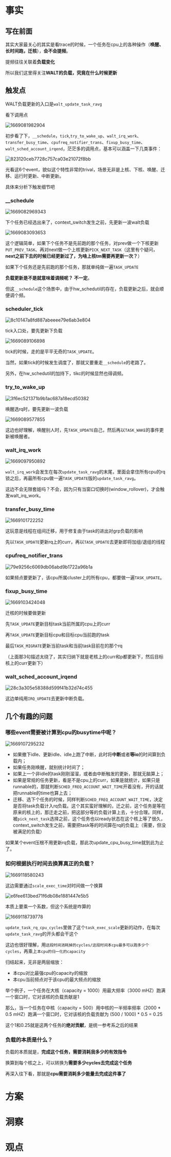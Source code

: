# 事实
## 写在前面
其实大家最关心的其实是看trace的时候，一个任务在cpu上的各种操作（**唤醒、长时间跑，迁核**），**会不会提频**。

提频往往关联着**负载变化**

所以我们这里得关注**WALT的负载，究竟在什么时候更新**

## 触发点
WALT负载更新的入口是`walt_update_task_ravg`

看下调用点

![1669081982904](https://user-images.githubusercontent.com/31315527/203197627-7aad4f8b-2928-43ec-888b-1d4e79d15dca.png)

初步看了下，`__schedule`，`tick`,`try_to_wake_up`、`walt_irq_work`、`transfer_busy_time`、`cpufreq_notifier_trans`、`fixup_busy_time`、`walt_sched_account_irqend`，茫茫多的调用点，基本可以涵盖一下几类事件：

![823120ceb7728c757ca03e21072f8bb](https://user-images.githubusercontent.com/31315527/203198858-4236ec37-97da-4e11-aed4-6ddd4b9d84d5.png)

光看这6个event，貌似这个特性非常的trival，场景无非是上核、下核、唤醒、迁移、运行时更新、中断更新。

具体来分析下触发细节吧

### __schedule

![1669082969343](https://user-images.githubusercontent.com/31315527/203199986-e94ceab5-5c9c-4288-b555-733074189fcb.png)

下个任务已经选出来了，context_switch发生之前，先更新一波walt负载

![1669083093653](https://user-images.githubusercontent.com/31315527/203200220-69378990-5a2e-412c-b450-ee5b74fc3738.png)

这个逻辑简单，如果下个任务不是先前跑的那个任务，对prev做一个下核更新`PUT_PREV_TASK`、再对next做一个上核更新`PICK_NEXT_TASK`（这里有个疑问，**next之前下去的时候已经更新过了，为啥上核tm需要再更新一次？**）

如果下个任务还是先前跑的那个任务，那就单纯做一遍`TASK_UPDATE`

**负载更新是不是就意味着调频呢？** **不一定**。

但这`__schedule`这个场景中，由于hw_schedutil的存在，负载更新之后，就会顺便调个频。

### scheduler_tick

![8c10147a8fd887abeeee79e6ab3e804](https://user-images.githubusercontent.com/31315527/203208400-bf529742-a07b-417a-b198-882e3b58f848.png)

tick入口处，要先更新下负载

![1669089106898](https://user-images.githubusercontent.com/31315527/203217074-4b1993f1-c8ee-4489-bd4f-77a330bfe0dc.png)

tick的时候，走的是平平无奇的`TASK_UPDATE`。

当然，如果tick的时候发生调度了，那就又要重走`__schedule`的老路了。

另外，在hw_schedutil的加持下，tikc的时候显然也得调频。

### try_to_wake_up

![3f6ec521371b9b1ac687a18ecd50382](https://user-images.githubusercontent.com/31315527/203217789-74425927-e9a8-4391-92e1-0aa42137978a.png)

唤醒选rq时，要先更新一波负载

![1669089577855](https://user-images.githubusercontent.com/31315527/203218034-04244ef7-8b18-4e5f-b9a6-220543fa02b8.png)

这边也好理解，唤醒别人时，先`TASK_UPDATE`自己，然后再以`TASK_WAKE`的事件更新被唤醒者。

### walt_irq_work

![1669097950892](https://user-images.githubusercontent.com/31315527/203239550-46c766d5-1560-4f08-a8be-51626d0db02b.png)

`walt_irq_work`会发生在每次`update_task_ravg`的末尾，里面会拿住所有cpu的rq锁之后，再最所有cpu做一遍`TASK_UPDATE`版的`update_task_ravg`。

这边不会无限套娃吗？不会，因为只有当窗口切换时(window_rollover)，才会触发walt_irq_work。

### transfer_busy_time

![1669101722252](https://user-images.githubusercontent.com/31315527/203250419-2dc50407-bb74-4683-8c27-1859ffecc250.png)

这玩意是线程在组间迁移，用于修复由于task的进出对grp负载的影响

先以`TASK_UPDATE`更新rq上的curr，再以`TASK_UPDATE`去更新即将加组/退组的线程

### cpufreq_notifier_trans

![79e9256c6069db06abd9b1722a96b1a](https://user-images.githubusercontent.com/31315527/203255198-84765b3e-0e8d-46bc-a40d-387284658e8e.png)

如果频点要更新了，该cpu所属cluster上的所有cpu，都要做一遍`TASK_UPDATE`。

### fixup_busy_time

![1669103424048](https://user-images.githubusercontent.com/31315527/203256070-a37c86f6-186e-4cbd-af1d-02d0d40f6de3.png)

迁核的时候要做更新

先`TASK_UPDATE`更新目标task当前所属的cpu上的curr

再`TASK_UPDATE`更新目标cpu和目标cpu当前跑的task

最后`TASK_MIGRATE`更新当前task和当前task目前在的那个rq

（上面那3句描述太绕了，其实归纳下就是老核上的curr和p都更新下，然后目标核上的curr更新下）

### walt_sched_account_irqend

![28c3a305e58388d599f41b32d74c455](https://user-images.githubusercontent.com/31315527/203260911-0ee2e115-268e-4081-a9c8-a3003f5440a2.png)

这边单纯用`IRQ_UPDATE`去更新中断负载。

## 几个有趣的问题 
### 哪些event需要被计算到cpu的busytime中呢？

![1669107295232](https://user-images.githubusercontent.com/31315527/203269655-ad712f79-510f-4eb2-8278-04060e202203.png)

* 如果撤下idle、更新idle、idle上跑了中断，此时将**中断**或者**等io**的时间算到负载内；
* 如果任务刚唤醒，就别统计时间了；
* 如果上一个非idle的task刚刚溜溜，或者由中断触发的更新，那就无脑算上；
* 如果是常规的任务更新，看是不是cpu上的curr，如果是就统计，如果只是runnable的，那就判断`SCHED_FREQ_ACCOUNT_WAIT_TIME`开着没有，开的话就把runnable的time也算上去；
* 迁移、选下个任务的时候，同样判断`SCHED_FREQ_ACCOUNT_WAIT_TIME`，决定是否将task负载计入rq负载。这个其实蛮好理解的，迁之前，这个任务是等在原来的核上的，那迁走之前，把这部分等的负载计算上去，十分合理。同样，被`pick_next_task`选择之前，这个任务也以ready状态在这个核上等了很久，context_switch发生之前，需要把task等的时间算在rq的负载上（需要，但没被满足的负载）

如果某个event压根不用更新rq负载，那此次update_cpu_busy_time就到此为止了。

### 如何根据执行时间去换算真正的负载？

![1669118580243](https://user-images.githubusercontent.com/31315527/203309224-8a630639-8841-4f50-b650-bce50069cada.png)

这边需要通过`scale_exec_time`对时间做一个换算

![e6fee613bed71f6db08e1881447e5b5](https://user-images.githubusercontent.com/31315527/203309499-fe3e402c-8a77-4d43-81f8-facc94487b3c.png)

本质上要乘一个系数，但这个系统是咋算的

![1669118739778](https://user-images.githubusercontent.com/31315527/203309700-88be2cc9-b27c-4ce4-9e81-a536ab4594ec.png)

`update_task_rq_cpu_cycles`里做了这个`task_exec_scale`更新的动作，在每次`update_task_ravg`的开头都会干这个

这边也很好理解，用`这段时间消耗掉的cycles/这段时间本cpu最多可以跑多少个cycles`，再乘上`本cpu的归一化的capacity`

归结起来，无非是两层缩放：

* 本cpu对比最强cpu的capacity的缩放
* 本cpu当前频点对于该cpu的最大频点的缩放

举个例子，一个任务在大核（capacity = 1000）用最大频率（3000 mHZ）跑满一个窗口时，它对该核的负载贡献是1

那么，当一个任务在中核（capacity = 500）用中核的一半频率频率（2000 * 0.5 mHZ）跑满一个窗口时，它对该核的负载贡献为 (500 / 1000) * 0.5 = 0.25

这个1和0.25就是这两个任务的**绝对贡献**，是统一参考系之后的结果

### 负载的本质是什么？
负载的本质就是，**完成这个任务，需要消耗我多少的有效指令**

换算到每个核之上，可以转换为**需要多少cycles去完成这个任务**

再深入往下看，那就是**cpu需要消耗多少能量去完成这件事了**




# 方案
# 洞察
# 观点
